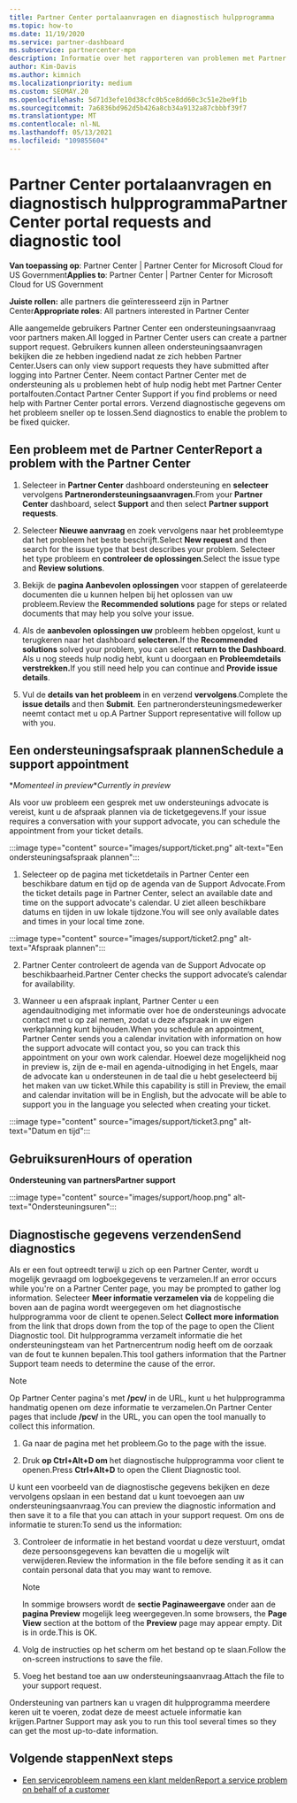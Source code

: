 ```yaml
---
title: Partner Center portalaanvragen en diagnostisch hulpprogramma
ms.topic: how-to
ms.date: 11/19/2020
ms.service: partner-dashboard
ms.subservice: partnercenter-mpn
description: Informatie over het rapporteren van problemen met Partner Center en het verzamelen van diagnostische gegevens voor het partnerondersteuningsteam.
author: Kim-Davis
ms.author: kimnich
ms.localizationpriority: medium
ms.custom: SEOMAY.20
ms.openlocfilehash: 5d71d3efe10d38cfc0b5ce8dd60c3c51e2be9f1b
ms.sourcegitcommit: 7a6836bd962d5b426a8cb34a9132a87cbbbf39f7
ms.translationtype: MT
ms.contentlocale: nl-NL
ms.lasthandoff: 05/13/2021
ms.locfileid: "109855604"
---
```

# <a name="partner-center-portal-requests-and-diagnostic-tool"></a><span data-ttu-id="981bf-103">Partner Center portalaanvragen en diagnostisch hulpprogramma</span><span class="sxs-lookup"><span data-stu-id="981bf-103">Partner Center portal requests and diagnostic tool</span></span>

<span data-ttu-id="981bf-104">**Van toepassing op**: Partner Center | Partner Center for Microsoft Cloud for US Government</span><span class="sxs-lookup"><span data-stu-id="981bf-104">**Applies to**: Partner Center | Partner Center for Microsoft Cloud for US Government</span></span>

<span data-ttu-id="981bf-105">**Juiste rollen:** alle partners die geïnteresseerd zijn in Partner Center</span><span class="sxs-lookup"><span data-stu-id="981bf-105">**Appropriate roles**: All partners interested in Partner Center</span></span>

<span data-ttu-id="981bf-106">Alle aangemelde gebruikers Partner Center een ondersteuningsaanvraag voor partners maken.</span><span class="sxs-lookup"><span data-stu-id="981bf-106">All logged in Partner Center users can create a partner support request.</span></span> <span data-ttu-id="981bf-107">Gebruikers kunnen alleen ondersteuningsaanvragen bekijken die ze hebben ingediend nadat ze zich hebben Partner Center.</span><span class="sxs-lookup"><span data-stu-id="981bf-107">Users can only view support requests they have submitted after logging into Partner Center.</span></span>
<span data-ttu-id="981bf-108">Neem contact Partner Center met de ondersteuning als u problemen hebt of hulp nodig hebt met Partner Center portalfouten.</span><span class="sxs-lookup"><span data-stu-id="981bf-108">Contact Partner Center Support if you find problems or need help with Partner Center portal errors.</span></span> <span data-ttu-id="981bf-109">Verzend diagnostische gegevens om het probleem sneller op te lossen.</span><span class="sxs-lookup"><span data-stu-id="981bf-109">Send diagnostics to enable the problem to be fixed quicker.</span></span>

## <a name="report-a-problem-with-the-partner-center"></a><span data-ttu-id="981bf-110">Een probleem met de Partner Center</span><span class="sxs-lookup"><span data-stu-id="981bf-110">Report a problem with the Partner Center</span></span>

1. <span data-ttu-id="981bf-111">Selecteer in **Partner Center** dashboard ondersteuning en **selecteer** vervolgens **Partnerondersteuningsaanvragen.**</span><span class="sxs-lookup"><span data-stu-id="981bf-111">From your **Partner Center** dashboard, select **Support** and then select **Partner support requests**.</span></span>

2. <span data-ttu-id="981bf-112">Selecteer **Nieuwe aanvraag** en zoek vervolgens naar het probleemtype dat het probleem het beste beschrijft.</span><span class="sxs-lookup"><span data-stu-id="981bf-112">Select **New request** and then search for the issue type that best describes your problem.</span></span> <span data-ttu-id="981bf-113">Selecteer het type probleem en **controleer de oplossingen**.</span><span class="sxs-lookup"><span data-stu-id="981bf-113">Select the issue type and **Review solutions**.</span></span>

3. <span data-ttu-id="981bf-114">Bekijk de **pagina Aanbevolen oplossingen** voor stappen of gerelateerde documenten die u kunnen helpen bij het oplossen van uw probleem.</span><span class="sxs-lookup"><span data-stu-id="981bf-114">Review the **Recommended solutions** page for steps or related documents that may help you solve your issue.</span></span>

4. <span data-ttu-id="981bf-115">Als de **aanbevolen oplossingen uw** probleem hebben opgelost, kunt u terugkeren naar het dashboard **selecteren.**</span><span class="sxs-lookup"><span data-stu-id="981bf-115">If the **Recommended solutions** solved your problem, you can select **return to the Dashboard**.</span></span> <span data-ttu-id="981bf-116">Als u nog steeds hulp nodig hebt, kunt u doorgaan en **Probleemdetails verstrekken.**</span><span class="sxs-lookup"><span data-stu-id="981bf-116">If you still need help you can continue and **Provide issue details**.</span></span>

5. <span data-ttu-id="981bf-117">Vul de **details van het probleem** in en verzend **vervolgens**.</span><span class="sxs-lookup"><span data-stu-id="981bf-117">Complete the **issue details** and then **Submit**.</span></span> <span data-ttu-id="981bf-118">Een partnerondersteuningsmedewerker neemt contact met u op.</span><span class="sxs-lookup"><span data-stu-id="981bf-118">A Partner Support representative will follow up with you.</span></span>

## <a name="schedule-a-support-appointment"></a><span data-ttu-id="981bf-119">Een ondersteuningsafspraak plannen</span><span class="sxs-lookup"><span data-stu-id="981bf-119">Schedule a support appointment</span></span> 

<span data-ttu-id="981bf-120">\**Momenteel in preview*</span><span class="sxs-lookup"><span data-stu-id="981bf-120">\**Currently in preview*</span></span>

<span data-ttu-id="981bf-121">Als voor uw probleem een gesprek met uw ondersteunings advocate is vereist, kunt u de afspraak plannen via de ticketgegevens.</span><span class="sxs-lookup"><span data-stu-id="981bf-121">If your issue requires a conversation with your support advocate, you can schedule the appointment from your ticket details.</span></span>

:::image type="content" source="images/support/ticket.png" alt-text="Een ondersteuningsafspraak plannen":::

1.  <span data-ttu-id="981bf-123">Selecteer op de pagina met ticketdetails in Partner Center een beschikbare datum en tijd op de agenda van de Support Advocate.</span><span class="sxs-lookup"><span data-stu-id="981bf-123">From the ticket details page in Partner Center, select an available date and time on the support advocate's calendar.</span></span> <span data-ttu-id="981bf-124">U ziet alleen beschikbare datums en tijden in uw lokale tijdzone.</span><span class="sxs-lookup"><span data-stu-id="981bf-124">You will see only available dates and times in your local time zone.</span></span>

:::image type="content" source="images/support/ticket2.png" alt-text="Afspraak plannen":::

2. <span data-ttu-id="981bf-126">Partner Center controleert de agenda van de Support Advocate op beschikbaarheid.</span><span class="sxs-lookup"><span data-stu-id="981bf-126">Partner Center checks the support advocate’s  calendar for availability.</span></span>

1. <span data-ttu-id="981bf-127">Wanneer u een afspraak inplant, Partner Center u een agendauitnodiging met informatie over hoe de ondersteunings advocate contact met u op zal nemen, zodat u deze afspraak in uw eigen werkplanning kunt bijhouden.</span><span class="sxs-lookup"><span data-stu-id="981bf-127">When you schedule an appointment, Partner Center sends you a calendar invitation with information on how the support advocate will contact you, so you can track this appointment on your own work calendar.</span></span>  <span data-ttu-id="981bf-128">Hoewel deze mogelijkheid nog in preview is, zijn de e-mail en agenda-uitnodiging in het Engels, maar de advocate kan u ondersteunen in de taal die u hebt geselecteerd bij het maken van uw ticket.</span><span class="sxs-lookup"><span data-stu-id="981bf-128">While this capability is still in Preview, the email and calendar invitation will be in English, but the advocate will be able to support you in the language you selected when creating your ticket.</span></span>

:::image type="content" source="images/support/ticket3.png" alt-text="Datum en tijd":::

## <a name="hours-of-operation"></a><span data-ttu-id="981bf-130">Gebruiksuren</span><span class="sxs-lookup"><span data-stu-id="981bf-130">Hours of operation</span></span>

<span data-ttu-id="981bf-131">**Ondersteuning van partners**</span><span class="sxs-lookup"><span data-stu-id="981bf-131">**Partner support**</span></span>

:::image type="content" source="images/support/hoop.png" alt-text="Ondersteuningsuren":::

## <a name="send-diagnostics"></a><span data-ttu-id="981bf-133">Diagnostische gegevens verzenden</span><span class="sxs-lookup"><span data-stu-id="981bf-133">Send diagnostics</span></span>

<span data-ttu-id="981bf-134">Als er een fout optreedt terwijl u zich op een Partner Center, wordt u mogelijk gevraagd om logboekgegevens te verzamelen.</span><span class="sxs-lookup"><span data-stu-id="981bf-134">If an error occurs while you're on a Partner Center page, you may be prompted to gather log information.</span></span> <span data-ttu-id="981bf-135">Selecteer **Meer informatie verzamelen via** de koppeling die boven aan de pagina wordt weergegeven om het diagnostische hulpprogramma voor de client te openen.</span><span class="sxs-lookup"><span data-stu-id="981bf-135">Select **Collect more information** from the link that drops down from the top of the page to open the Client Diagnostic tool.</span></span> <span data-ttu-id="981bf-136">Dit hulpprogramma verzamelt informatie die het ondersteuningsteam van het Partnercentrum nodig heeft om de oorzaak van de fout te kunnen bepalen.</span><span class="sxs-lookup"><span data-stu-id="981bf-136">This tool gathers information that the Partner Support team needs to determine the cause of the error.</span></span> 

>[!NOTE]
><span data-ttu-id="981bf-137">Op Partner Center pagina's met **/pcv/** in de URL, kunt u het hulpprogramma handmatig openen om deze informatie te verzamelen.</span><span class="sxs-lookup"><span data-stu-id="981bf-137">On Partner Center pages that include **/pcv/** in the URL, you can open the tool manually to collect this information.</span></span>

1. <span data-ttu-id="981bf-138">Ga naar de pagina met het probleem.</span><span class="sxs-lookup"><span data-stu-id="981bf-138">Go to the page with the issue.</span></span>

2. <span data-ttu-id="981bf-139">Druk **op Ctrl+Alt+D om** het diagnostische hulpprogramma voor client te openen.</span><span class="sxs-lookup"><span data-stu-id="981bf-139">Press **Ctrl+Alt+D** to open the Client Diagnostic tool.</span></span>

<span data-ttu-id="981bf-140">U kunt een voorbeeld van de diagnostische gegevens bekijken en deze vervolgens opslaan in een bestand dat u kunt toevoegen aan uw ondersteuningsaanvraag.</span><span class="sxs-lookup"><span data-stu-id="981bf-140">You can preview the diagnostic information and then save it to a file that you can attach in your support request.</span></span> <span data-ttu-id="981bf-141">Om ons de informatie te sturen:</span><span class="sxs-lookup"><span data-stu-id="981bf-141">To send us the information:</span></span>

3. <span data-ttu-id="981bf-142">Controleer de informatie in het bestand voordat u deze verstuurt, omdat deze persoonsgegevens kan bevatten die u mogelijk wilt verwijderen.</span><span class="sxs-lookup"><span data-stu-id="981bf-142">Review the information in the file before sending it as it can contain personal data that you may want to remove.</span></span>

    >[!NOTE]
    ><span data-ttu-id="981bf-143">In sommige browsers wordt de **sectie Paginaweergave** onder aan de **pagina Preview** mogelijk leeg weergegeven.</span><span class="sxs-lookup"><span data-stu-id="981bf-143">In some browsers, the **Page View** section at the bottom of the **Preview** page may appear empty.</span></span> <span data-ttu-id="981bf-144">Dit is in orde.</span><span class="sxs-lookup"><span data-stu-id="981bf-144">This is OK.</span></span>

4. <span data-ttu-id="981bf-145">Volg de instructies op het scherm om het bestand op te slaan.</span><span class="sxs-lookup"><span data-stu-id="981bf-145">Follow the on-screen instructions to save the file.</span></span>

5. <span data-ttu-id="981bf-146">Voeg het bestand toe aan uw ondersteuningsaanvraag.</span><span class="sxs-lookup"><span data-stu-id="981bf-146">Attach the file to your support request.</span></span>

<span data-ttu-id="981bf-147">Ondersteuning van partners kan u vragen dit hulpprogramma meerdere keren uit te voeren, zodat deze de meest actuele informatie kan krijgen.</span><span class="sxs-lookup"><span data-stu-id="981bf-147">Partner Support may ask you to run this tool several times so they can get the most up-to-date information.</span></span>

## <a name="next-steps"></a><span data-ttu-id="981bf-148">Volgende stappen</span><span class="sxs-lookup"><span data-stu-id="981bf-148">Next steps</span></span>

- [<span data-ttu-id="981bf-149">Een serviceprobleem namens een klant melden</span><span class="sxs-lookup"><span data-stu-id="981bf-149">Report a service problem on behalf of a customer</span></span>](report-problems-on-behalf-of-a-customer.md)
